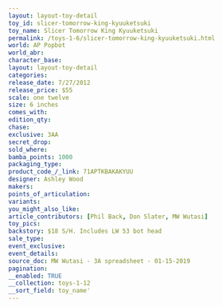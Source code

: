 ```yaml
---
layout: layout-toy-detail 
toy_id: slicer-tomorrow-king-kyuuketsuki
toy_name: Slicer Tomorrow King Kyuuketsuki
permalink: /toys-1-6/slicer-tomorrow-king-kyuuketsuki.html
world: AP Popbot
world_abr: 
character_base: 
layout: layout-toy-detail
categories: 
release_date: 7/27/2012
release_price: $55 
scale: one twelve
size: 6 inches
comes_with: 
edition_qty: 
chase: 
exclusive: 3AA
secret_drop: 
sold_where: 
bamba_points: 1000
packaging_type: 
product_code_/_link: 71APTKBAKAKYUU
designer: Ashley Wood
makers: 
points_of_articulation: 
variants: 
you_might_also_like: 
article_contributors: [Phil Back, Don Slater, MW Wutasi]
toy_pics: 
backstory: $18 S/H. Includes LW 53 bot head
sale_type: 
event_exclusive: 
event_details: 
source_doc: MW Wutasi - 3A spreadsheet - 01-15-2019
pagination: 
__enabled: TRUE
__collection: toys-1-12
__sort_field: toy_name'
---
```

